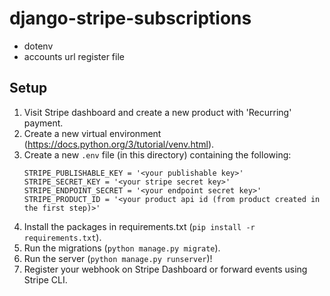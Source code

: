 # django-stripe-subscriptions
- dotenv
- accounts url register file

## Setup
1. Visit Stripe dashboard and create a new product with 'Recurring' payment.
1. Create a new virtual environment (https://docs.python.org/3/tutorial/venv.html).
1. Create a new `.env` file (in this directory) containing the following:
    ```
    STRIPE_PUBLISHABLE_KEY = '<your publishable key>'
    STRIPE_SECRET_KEY = '<your stripe secret key>'
    STRIPE_ENDPOINT_SECRET = '<your endpoint secret key>'
    STRIPE_PRODUCT_ID = '<your product api id (from product created in the first step)>'
    ```
1. Install the packages in requirements.txt (`pip install -r requirements.txt`).
1. Run the migrations (`python manage.py migrate`).
1. Run the server (`python manage.py runserver`)!
1. Register your webhook on Stripe Dashboard or forward events using Stripe CLI.
